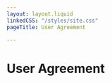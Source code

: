 ```yaml
---
layout: layout.liquid
linkedCSS: "/styles/site.css"
pageTitle: User Agreement

---
```

# User Agreement